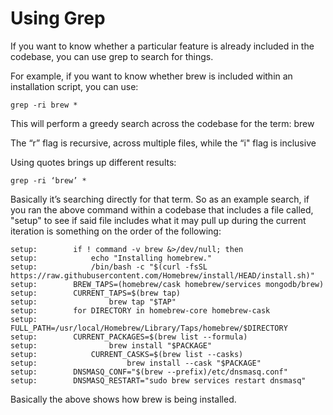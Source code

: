 # Using Grep

If you want to know whether a particular feature is already included in the codebase, you can use grep to search for things.

For example, if you want to know whether brew is included within an installation script, you can use:

```
grep -ri brew *
```

This will perform a greedy search across the codebase for the term: brew

The “r” flag is recursive, across multiple files, while the “i" flag is inclusive

Using quotes brings up different results:

```
grep -ri ‘brew’ * 
```

Basically it’s searching directly for that term.  So as an example search, if you ran the above command within a codebase that includes a file called, "setup" to see if said file includes what it may pull up during the current iteration is something on the order of the following:

```
setup:        if ! command -v brew &>/dev/null; then
setup:            echo "Installing homebrew."
setup:            /bin/bash -c "$(curl -fsSL https://raw.githubusercontent.com/Homebrew/install/HEAD/install.sh)"
setup:        BREW_TAPS=(homebrew/cask homebrew/services mongodb/brew)
setup:        CURRENT_TAPS=$(brew tap)
setup:                brew tap "$TAP"
setup:        for DIRECTORY in homebrew-core homebrew-cask
setup:            FULL_PATH=/usr/local/Homebrew/Library/Taps/homebrew/$DIRECTORY
setup:        CURRENT_PACKAGES=$(brew list --formula)
setup:                brew install "$PACKAGE"
setup:            CURRENT_CASKS=$(brew list --casks)
setup:                    brew install --cask "$PACKAGE"
setup:        DNSMASQ_CONF="$(brew --prefix)/etc/dnsmasq.conf"
setup:        DNSMASQ_RESTART="sudo brew services restart dnsmasq"
```

Basically the above shows how brew is being installed.
